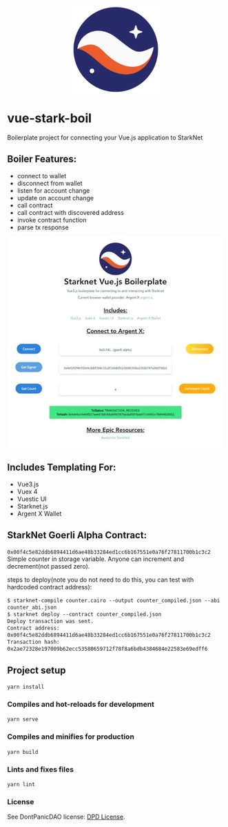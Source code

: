 <div align="center">
  <img alt="starknet logo" src="./src/assets/starknet.png" width="200" >
</div>

# vue-stark-boil
Boilerplate project for connecting your Vue.js application to StarkNet

## Boiler Features:
- connect to wallet
- disconnect from wallet
- listen for account change
- update on account change
- call contract
- call contract with discovered address
- invoke contract function
- parse tx response

![Boil App](src/assets/boil-app.jpg)

## Includes Templating For:
- Vue3.js
- Vuex 4
- Vuestic UI
- Starknet.js
- Argent X Wallet

## StarkNet Goerli Alpha Contract:
`0x00f4c5e82ddb6894411d6ae48b33284ed1cc6b167551e0a76f27811700b1c3c2`
Simple counter in storage variable. Anyone can increment and decrement(not passed zero).

steps to deploy(note you do not need to do this, you can test with hardcoded contract address):
```
$ starknet-compile counter.cairo --output counter_compiled.json --abi counter_abi.json
$ starknet deploy --contract counter_compiled.json
Deploy transaction was sent.
Contract address: 0x00f4c5e82ddb6894411d6ae48b33284ed1cc6b167551e0a76f27811700b1c3c2
Transaction hash: 0x2ae72328e197009b62ecc53580659712f78f8a6bdb4384684e22583e69edff6
```

## Project setup
```
yarn install
```

### Compiles and hot-reloads for development
```
yarn serve
```

### Compiles and minifies for production
```
yarn build
```

### Lints and fixes files
```
yarn lint
```

### License
See DontPanicDAO license: [DPD License](https://github.com/dontpanicdao/LICENSE/blob/main/LICENSE).
